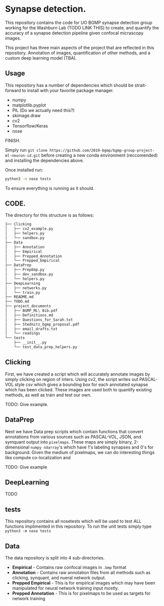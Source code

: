 # Synapse detection.

This repository contains the code for UO BGMP synapse detection group working 
for the Washburn Lab (TODO LINK THIS) to create, and quantify the accuracy of a
synapse detection pipeline given confocal micrascopy images.

This project has three main aspects of the project
that are reflected in this repository. Annotation of images, quantification 
of other methods, and a custom deep learning model (TBA).

## Usage

This repository has a number of dependencies which should be strait-forward 
to install with your favorite package manager.

* numpy 
* matplotlib.pyplot
* PIL (Do we actually need this?)
* skimage.draw
* cv2
* Tensorflow/Keras
* nose

FINISH.

Simply run 
`git clone https://github.com/2019-bgmp/bgmp-group-project-ml-neuron-id.git`
before creating a new conda environment (reccomended)
and installing the dependencies above.

Once installed run:

```bash
python3 -m nose tests
```

To ensure everything is running as it should.

## CODE.

The directory for this structure is as follows:

```bash
├── Clicking
│   ├── cv2_example.py
│   ├── helpers.py
│   └── sandbox.py
├── Data
│   ├── Annotation
│   ├── Empirical
│   ├── Prepped_Annotation
│   └── Prepped_Empirical
├── DataPrep
│   ├── PrepEmp.py
│   ├── dev_sandbox.py
│   └── helpers.py
├── DeepLearning
│   ├── networks.py
│   └── train.py
├── README.md
├── TODO.md
├── project_documents
│   ├── BGMP_ML\ Bib.pdf
│   ├── Definitions.md
│   ├── Questions_for_Sarah.txt
│   ├── Stednitz_bgmp_proposal.pdf
│   ├── email_drafts.txt
│   └── readings
└── tests
    ├── __init__.py
    └── test_data_prep_helpers.py
```

## Clicking

First, we have created a script which
will accurately annotate images by simply clicking on region of inters. Using
cv2, the script writes out PASCAL-VOL style csv which gives a bounding box
for each annotated synapse which has been clicked. These images
are used both to quantify existing methods, as well as train and test our own.

TODO: Give example.

## DataPrep

Next we have Data prep scripts which contain functions that convert annotations
from various sources such as PASCAL-VOL, JSON, and symquant output into
`pixelmaps`. These maps are simply binary, 2-dimensional `numpy ndarray`'s 
which have 1's labeling synapses and 0's for background. 
Given the medium of pixelmaps, we can do interesting things like 
compute co-localization and 

TODO: Give example 

## DeepLearning

TODO

## tests

This repository contains all nosetests which will be used to test ALL 
functions implimented in this repository. To run the unit tests simply 
type `python3 -m nose tests`

## Data

The data repository is split into 4 sub-directories. 

* **Empirical** - Contains raw confocal images in `.bmp` format
* **Annotation** - Contains raw annotation files from all methods such as clicking,
synquant, and nueral network output.
* **Prepped Empirical** - This is for empirical images which may have been manipulated 
for neural network training input mostly.
* **Prepped Annotation** - This is for pixelmaps to be used as targets for network
training
